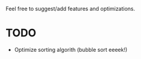 Feel free to suggest/add features and optimizations.

# TODO

* Optimize sorting algorith (bubble sort eeeek!)
